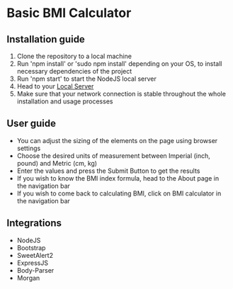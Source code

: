 # Basic BMI Calculator

## Installation guide

1. Clone the repository to a local machine
2. Run 'npm install' or 'sudo npm install' depending on your OS, to install necessary dependencies of the project
3. Run 'npm start' to start the NodeJS local server
4. Head to your [Local Server](http://localhost:3000/)
5. Make sure that your network connection is stable throughout the whole installation and usage processes

## User guide

- You can adjust the sizing of the elements on the page using browser settings
- Choose the desired units of measurement between Imperial (inch, pound) and Metric (cm, kg)
- Enter the values and press the Submit Button to get the results
- If you wish to know the BMI index formula, head to the About page in the navigation bar
- If you wish to come back to calculating BMI, click on BMI calculator in the navigation bar

## Integrations

- NodeJS
- Bootstrap
- SweetAlert2
- ExpressJS
- Body-Parser
- Morgan
